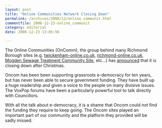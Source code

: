 ```yaml
---
layout: post
title: "Online Communities Network Closing Down"
permalink: /archives/2006/12/online_communit.html
commentfile: 2006-12-23-online_communit
category: editorial
date: 2006-12-23 13:05:56

---
```


The Online Communities (OnComm), the group behind many Richmond Borough sites (e.g. [twickenham-online.co.uk](http://www.webarchive.org.uk/wayback/archives/20100114165808/http://oncomarchive.com/newsdev/news/archive.php?sheet_name=Twickenham), [richmond-online.co.uk](http://www.webarchive.org.uk/wayback/archives/20100114165812/http://oncomarchive.com/newsdev/news/archive.php?sheet_name=Richmond), [Mogden Sewage Treatment Community Site](http://www.mogden.org.uk/), etc...) has [announced](http://www.say-it-all.com/newsdev/admin/story.php?intro_id=2034) that it is closing down after Christmas.

Oncom has been been supporting grassroots e-democracy for ten years, but has never been able to secure government funding. They have built up a huge readership and given a voice to the people on many divisive issues. The VoxPop forums have been a particularly powerful tool to talk directly with Councillors.

With all the talk about e-democracy, it is a shame that Oncom could not find the funding they require to keep going. The Oncom sites played an important part of our community and the platform they provided will be sadly missed.
